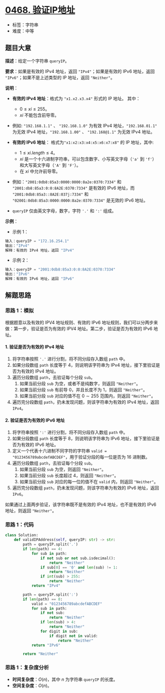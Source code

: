# [0468. 验证IP地址](https://leetcode.cn/problems/validate-ip-address/)

- 标签：字符串
- 难度：中等

## 题目大意

**描述**：给定一个字符串 `queryIP`。

**要求**：如果是有效的 IPv4 地址，返回 `"IPv4"`；如果是有效的 IPv6 地址，返回 `"IPv6"`；如果不是上述类型的 IP 地址，返回 `"Neither"`。

**说明**：

- **有效的 IPv4 地址**：格式为 `"x1.x2.x3.x4"` 形式的 IP 地址。 其中：
  -  $0 \le xi \le 255$。
  - $xi$ 不能包含前导零。

- 例如: `"192.168.1.1"` 、 `"192.168.1.0"` 为有效 IPv4 地址，`"192.168.01.1"` 为无效 IPv4 地址，`"192.168.1.00"` 、 `"192.168@1.1"` 为无效 IPv4 地址。
- **有效的 IPv6 地址**： 格式为`"x1:x2:x3:x4:x5:x6:x7:x8"` 的 IP 地址，其中:
  - $1 \le xi.length \le 4$。
  - $xi$ 是一个十六进制字符串，可以包含数字、小写英文字母（`'a'` 到 `'f'`）和大写英文字母（`'A'` 到 `'F'`）。
  - 在 $xi$ 中允许前导零。
- 例如：`"2001:0db8:85a3:0000:0000:8a2e:0370:7334"` 和 `"2001:db8:85a3:0:0:8A2E:0370:7334"` 是有效的 IPv6 地址，而 `"2001:0db8:85a3::8A2E:037j:7334"` 和 `"02001:0db8:85a3:0000:0000:8a2e:0370:7334"` 是无效的 IPv6 地址。
- `queryIP` 仅由英文字母，数字，字符 `'.'` 和 `':'` 组成。

**示例**：

- 示例 1：

```python
输入：queryIP = "172.16.254.1"
输出："IPv4"
解释：有效的 IPv4 地址，返回 "IPv4"
```

- 示例 2：

```python
输入：queryIP = "2001:0db8:85a3:0:0:8A2E:0370:7334"
输出："IPv6"
解释：有效的 IPv6 地址，返回 "IPv6"
```

## 解题思路

### 思路 1：模拟

根据题意以及有效的 IPV4 地址规则、有效的 IPv6 地址规则，我们可以分两步来做：第一步，验证是否为有效的 IPV4 地址。第二步，验证是否为有效的 IPv6 地址。

#### 1. 验证是否为有效的 IPv4 地址

1. 将字符串按照 `'.'` 进行分割，将不同分段存入数组 `path` 中。
2. 如果分段数组 `path` 长度等于 $4$，则说明该字符串为 IPv4 地址，接下里验证是否为有效的 IPv4 地址。
3. 遍历分段数组 `path`，去验证每个分段 `sub`。
   1. 如果当前分段 `sub` 为空，或者不是纯数字，则返回 `"Neither"`。
   2. 如果当前分段 `sub` 有前导 $0$，并且长度不为 $1$，则返回 `"Neither"`。
   3. 如果当前分段 `sub` 对应的值不在 $0 \sim 255$ 范围内，则返回 `"Neither"`。
4. 遍历完分段数组 `path`，扔未发现问题，则该字符串为有效的 IPv4 地址，返回 `IPv4`。

#### 2. 验证是否为有效的 IPv6 地址

1. 将字符串按照 `':'` 进行分割，将不同分段存入数组 `path` 中。
2. 如果分段数组 `path` 长度等于 $8$，则说明该字符串为 IPv6 地址，接下里验证是否为有效的 IPv6 地址。
3. 定义一个代表十六进制不同字符的字符串 `valid = "0123456789abcdefABCDEF"`，用于验证分段的每一位是否为 $16$ 进制数。
4. 遍历分段数组 `path`，去验证每个分段 `sub`。
   1. 如果当前分段 `sub` 为空，则返回 `"Neither"`。
   2. 如果当前分段 `sub` 长度超过 $4$，则返回 `"Neither"`。
   3. 如果当前分段 `sub` 对应的每一位的值不在 `valid` 内，则返回 `"Neither"`。
5. 遍历完分段数组 `path`，扔未发现问题，则该字符串为有效的 IPv6 地址，返回 `IPv6`。

如果通过上面两步验证，该字符串既不是有效的 IPv4 地址，也不是有效的 IPv6 地址，则返回 `"Neither"`。

### 思路 1：代码

```python
class Solution:
    def validIPAddress(self, queryIP: str) -> str:
        path = queryIP.split('.')
        if len(path) == 4:
            for sub in path:
                if not sub or not sub.isdecimal():
                    return "Neither"
                if sub[0] == '0' and len(sub) != 1:
                    return "Neither"
                if int(sub) > 255:
                    return "Neither"
            return "IPv4"

        path = queryIP.split(':')
        if len(path) == 8:
            valid = "0123456789abcdefABCDEF"
            for sub in path:
                if not sub:
                    return "Neither"
                if len(sub) > 4:
                    return "Neither"
                for digit in sub:
                    if digit not in valid:
                        return "Neither"
            return "IPv6"

        return "Neither"
```

### 思路 1：复杂度分析

- **时间复杂度**：$O(n)$，其中 $n$ 为字符串 `queryIP` 的长度。
- **空间复杂度**：$O(n)$。
